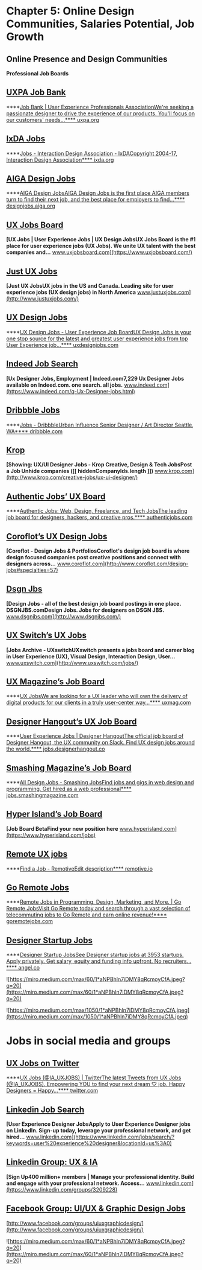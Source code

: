 # Chapter 5: Online Design Communities, Salaries Potential, Job Growth
## Online Presence and Design Communities

**Professional Job Boards**

## **[UXPA Job Bank](https://uxpa.org/job-bank)**

****[Job Bank | User Experience Professionals AssociationWe're seeking a passionate designer to drive the experience of our products. You'll focus on our customers' needs…****
uxpa.org](https://uxpa.org/job-bank)

## **[IxDA Jobs](http://ixda.org/jobs/)**

****[Jobs - Interaction Design Association - IxDACopyright 2004-17, Interaction Design Association****
ixda.org](http://ixda.org/jobs/)

## **[AIGA Design Jobs](http://designjobs.aiga.org/)**

****[AIGA Design JobsAIGA Design Jobs is the first place AIGA members turn to find their next job, and the best place for employers to find…****
designjobs.aiga.org](http://designjobs.aiga.org/)

## **[UX Jobs Board](https://www.uxjobsboard.com/)**

****[UX Jobs | User Experience Jobs | UX Design JobsUX Jobs Board is the #1 place for user experience jobs (UX Jobs). We unite UX talent with the best companies and…****
www.uxjobsboard.com](https://www.uxjobsboard.com/)

## **[Just UX Jobs](http://www.justuxjobs.com/)**

****[Just UX JobsUX jobs in the US and Canada. Leading site for user experience jobs (UX design jobs) in North America****
www.justuxjobs.com](http://www.justuxjobs.com/)

## **[UX Design Jobs](http://uxdesignjobs.com/)**

****[UX Design Jobs - User Experience Job BoardUX Design Jobs is your one stop source for the latest and greatest user experience jobs from top User Experience job…****
uxdesignjobs.com](http://uxdesignjobs.com/)

## **[Indeed Job Search](https://www.indeed.com/q-Ux-Designer-jobs.html)**

****[Ux Designer Jobs, Employment | Indeed.com7,229 Ux Designer Jobs available on Indeed.com. one search. all jobs.****
www.indeed.com](https://www.indeed.com/q-Ux-Designer-jobs.html)

## **[Dribbble Jobs](https://dribbble.com/jobs)**

****[Jobs - DribbbleUrban Influence Senior Designer / Art Director Seattle, WA****
dribbble.com](https://dribbble.com/jobs)

## **[Krop](http://www.krop.com/creative-jobs/ux-ui-designer/)**

****[Showing: UX/UI Designer Jobs - Krop Creative, Design & Tech JobsPost a Job Unhide companies ([[ hiddenCompanyIds.length ]])****
www.krop.com](http://www.krop.com/creative-jobs/ux-ui-designer/)

## **[Authentic Jobs’ UX Board](https://authenticjobs.com/#skills=3)**

****[Authentic Jobs: Web, Design, Freelance, and Tech JobsThe leading job board for designers, hackers, and creative pros.****
authenticjobs.com](https://authenticjobs.com/#skills=3)

## **[Coroflot’s UX Design Jobs](http://www.coroflot.com/design-jobs#specialties=57)**

****[Coroflot - Design Jobs & PortfoliosCoroflot's design job board is where design focused companies post creative positions and connect with designers across…****
www.coroflot.com](http://www.coroflot.com/design-jobs#specialties=57)

## **[Dsgn Jbs](http://www.dsgnjbs.com/)**

****[Design Jobs - all of the best design job board postings in one place. DSGNJBS.comDesign Jobs. Jobs for designers on DSGN JBS.****
www.dsgnjbs.com](http://www.dsgnjbs.com/)

## **[UX Switch’s UX Jobs](http://www.uxswitch.com/jobs/)**

****[Jobs Archive - UXswitchUXswitch presents a jobs board and career blog in User Experience (UX), Visual Design, Interaction Design, User…****
www.uxswitch.com](http://www.uxswitch.com/jobs/)

## **[UX Magazine’s Job Board](https://uxmag.com/uxjobs)**

****[UX JobsWe are looking for a UX leader who will own the delivery of digital products for our clients in a truly user-center way…****
uxmag.com](https://uxmag.com/uxjobs)

## **[Designer Hangout’s UX Job Board](http://jobs.designerhangout.co/)**

****[User Experience Jobs | Designer HangoutThe official job board of Designer Hangout, the UX community on Slack. Find UX design jobs around the world.****
jobs.designerhangout.co](http://jobs.designerhangout.co/)

## **[Smashing Magazine’s Job Board](http://jobs.smashingmagazine.com/all/design)**

****[All Design Jobs - Smashing JobsFind jobs and gigs in web design and programming. Get hired as a web professional****
jobs.smashingmagazine.com](http://jobs.smashingmagazine.com/all/design)

## **[Hyper Island’s Job Board](https://www.hyperisland.com/jobs)**

****[Job Board BetaFind your new position here****
www.hyperisland.com](https://www.hyperisland.com/jobs)

## **[Remote UX jobs](https://remotive.io/find-a-job/)**

****[Find a Job - RemotiveEdit description****
remotive.io](https://remotive.io/find-a-job/)

## **[Go Remote Jobs](https://goremotejobs.com/)**

****[Remote Jobs in Programming, Design, Marketing, and More. | Go Remote JobsVisit Go Remote today and search through a vast selection of telecommuting jobs to Go Remote and earn online revenue!****
goremotejobs.com](https://goremotejobs.com/)

## **[Designer Startup Jobs](https://angel.co/designer/jobs)**

****[Designer Startup JobsSee Designer startup jobs at 3953 startups. Apply privately. Get salary, equity and funding info upfront. No recruiters…****
angel.co](https://angel.co/designer/jobs)

![https://miro.medium.com/max/60/1*aNPBhln7iDMY8qRcmoyCfA.jpeg?q=20](https://miro.medium.com/max/60/1*aNPBhln7iDMY8qRcmoyCfA.jpeg?q=20)

![https://miro.medium.com/max/1050/1*aNPBhln7iDMY8qRcmoyCfA.jpeg](https://miro.medium.com/max/1050/1*aNPBhln7iDMY8qRcmoyCfA.jpeg)

# **Jobs in social media and groups**

## **[UX Jobs on Twitter](https://twitter.com/IA_UXJOBS)**

****[UX Jobs (@IA_UXJOBS) | TwitterThe latest Tweets from UX Jobs (@IA_UXJOBS). Empowering YOU to find your next dream ♡ job. Happy Designers = Happy…****
twitter.com](https://twitter.com/IA_UXJOBS)

## **[Linkedin Job Search](https://www.linkedin.com/jobs/search/?keywords=user%20experience%20designer&locationId=us%3A0)**

****[User Experience Designer JobsApply to User Experience Designer jobs on LinkedIn. Sign-up today, leverage your professional network, and get hired…****
www.linkedin.com](https://www.linkedin.com/jobs/search/?keywords=user%20experience%20designer&locationId=us%3A0)

## **[Linkedin Group: UX & IA](https://www.linkedin.com/groups/3209228)**

****[Sign Up400 million+ members | Manage your professional identity. Build and engage with your professional network. Access…****
www.linkedin.com](https://www.linkedin.com/groups/3209228)

## **[Facebook Group: UI/UX & Graphic Design Jobs](https://www.facebook.com/groups/uiuxgraphicdesign/)**

[http://www.facebook.com/groups/uiuxgraphicdesign/](http://www.facebook.com/groups/uiuxgraphicdesign/)

![https://miro.medium.com/max/60/1*aNPBhln7iDMY8qRcmoyCfA.jpeg?q=20](https://miro.medium.com/max/60/1*aNPBhln7iDMY8qRcmoyCfA.jpeg?q=20)